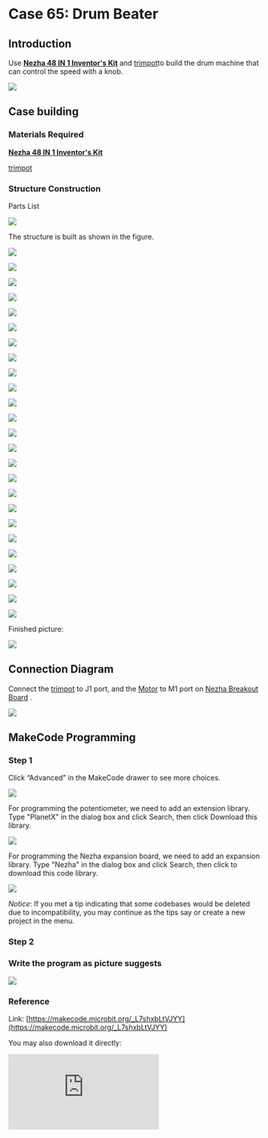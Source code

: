 ﻿# Case 65: Drum Beater
## Introduction

Use **[Nezha 48 IN 1 Inventor's Kit](https://www.elecfreaks.com/nezha-inventor-s-kit-for-micro-bit-without-micro-bit-board.html)** and [trimpot](https://www.elecfreaks.com/planetx-trimpot.html)to build the drum machine that can control the speed with a knob.

![](https://wiki-media-ef.oss-cn-hongkong.aliyuncs.com//images/neza-inventor-s-kit-case-65-01.png)

## Case building

### Materials Required

 **[Nezha 48 IN 1 Inventor's Kit](https://www.elecfreaks.com/nezha-inventor-s-kit-for-micro-bit-without-micro-bit-board.html)**

[trimpot](https://www.elecfreaks.com/planetx-trimpot.html)

### Structure Construction

Parts List

![](https://wiki-media-ef.oss-cn-hongkong.aliyuncs.com//images/neza-inventor-s-kit-case-65-02.png)


The structure is built as shown in the figure.

![](https://wiki-media-ef.oss-cn-hongkong.aliyuncs.com//images/neza-inventor-s-kit-step-65-01.png)

![](https://wiki-media-ef.oss-cn-hongkong.aliyuncs.com//images/neza-inventor-s-kit-step-65-02.png)

![](https://wiki-media-ef.oss-cn-hongkong.aliyuncs.com//images/neza-inventor-s-kit-step-65-03.png)

![](https://wiki-media-ef.oss-cn-hongkong.aliyuncs.com//images/neza-inventor-s-kit-step-65-04.png)

![](https://wiki-media-ef.oss-cn-hongkong.aliyuncs.com//images/neza-inventor-s-kit-step-65-05.png)

![](https://wiki-media-ef.oss-cn-hongkong.aliyuncs.com//images/neza-inventor-s-kit-step-65-06.png)

![](https://wiki-media-ef.oss-cn-hongkong.aliyuncs.com//images/neza-inventor-s-kit-step-65-07.png)

![](https://wiki-media-ef.oss-cn-hongkong.aliyuncs.com//images/neza-inventor-s-kit-step-65-08.png)

![](https://wiki-media-ef.oss-cn-hongkong.aliyuncs.com//images/neza-inventor-s-kit-step-65-09.png)

![](https://wiki-media-ef.oss-cn-hongkong.aliyuncs.com//images/neza-inventor-s-kit-step-65-10.png)

![](https://wiki-media-ef.oss-cn-hongkong.aliyuncs.com//images/neza-inventor-s-kit-step-65-11.png)

![](https://wiki-media-ef.oss-cn-hongkong.aliyuncs.com//images/neza-inventor-s-kit-step-65-12.png)

![](https://wiki-media-ef.oss-cn-hongkong.aliyuncs.com//images/neza-inventor-s-kit-step-65-13.png)

![](https://wiki-media-ef.oss-cn-hongkong.aliyuncs.com//images/neza-inventor-s-kit-step-65-14.png)

![](https://wiki-media-ef.oss-cn-hongkong.aliyuncs.com//images/neza-inventor-s-kit-step-65-15.png)

![](https://wiki-media-ef.oss-cn-hongkong.aliyuncs.com//images/neza-inventor-s-kit-step-65-16.png)

![](https://wiki-media-ef.oss-cn-hongkong.aliyuncs.com//images/neza-inventor-s-kit-step-65-17.png)

![](https://wiki-media-ef.oss-cn-hongkong.aliyuncs.com//images/neza-inventor-s-kit-step-65-18.png)

![](https://wiki-media-ef.oss-cn-hongkong.aliyuncs.com//images/neza-inventor-s-kit-step-65-19.png)

![](https://wiki-media-ef.oss-cn-hongkong.aliyuncs.com//images/neza-inventor-s-kit-step-65-20.png)

![](https://wiki-media-ef.oss-cn-hongkong.aliyuncs.com//images/neza-inventor-s-kit-step-65-21.png)

![](https://wiki-media-ef.oss-cn-hongkong.aliyuncs.com//images/neza-inventor-s-kit-step-65-22.png)

![](https://wiki-media-ef.oss-cn-hongkong.aliyuncs.com//images/neza-inventor-s-kit-step-65-23.png)

![](https://wiki-media-ef.oss-cn-hongkong.aliyuncs.com//images/neza-inventor-s-kit-step-65-24.png)

![](https://wiki-media-ef.oss-cn-hongkong.aliyuncs.com//images/neza-inventor-s-kit-step-65-25.png)

Finished picture:

![](https://wiki-media-ef.oss-cn-hongkong.aliyuncs.com//images/neza-inventor-s-kit-step-65-26.png)



## Connection Diagram

 Connect the [trimpot](https://shop.elecfreaks.com/products/elecfreaks-planetx-trimpot-sensor?_pos=1&_sid=5a8a7f5cf&_ss=r) to J1 port, and the [Motor](https://shop.elecfreaks.com/products/elecfreaks-high-speed-building-blocks-motor?_pos=4&_sid=a2da3fff8&_ss=r) to M1 port on [Nezha Breakout Board](https://shop.elecfreaks.com/products/elecfreaks-nezha-breakout-board?_pos=1&_sid=00432325a&_ss=r) .

![](https://wiki-media-ef.oss-cn-hongkong.aliyuncs.com//images/neza-inventor-s-kit-case-65-03.png)

## MakeCode Programming

### Step 1

Click “Advanced” in the MakeCode drawer to see more choices.

![](https://wiki-media-ef.oss-cn-hongkong.aliyuncs.com//images/neza-inventor-s-kit-case-37-04.png)

For programming the potentiometer, we need to add an extension library. Type "PlanetX" in the dialog box and click Search, then click Download this library.

![](https://wiki-media-ef.oss-cn-hongkong.aliyuncs.com//images/neza-inventor-s-kit-case-37-05.png)

For programming the Nezha expansion board, we need to add an expansion library. Type "Nezha" in the dialog box and click Search, then click to download this code library.

![](https://wiki-media-ef.oss-cn-hongkong.aliyuncs.com//images/neza-inventor-s-kit-case-37-06.png)

*Notice*: If you met a tip indicating that some codebases would be deleted due to incompatibility, you may continue as the tips say or create a new project in the menu.

### Step 2

### Write the program as picture suggests

![](https://wiki-media-ef.oss-cn-hongkong.aliyuncs.com//images/neza-inventor-s-kit-case-65-07.png)


### Reference

Link: [https://makecode.microbit.org/_L7shxbLtVJYY](https://makecode.microbit.org/_L7shxbLtVJYY)

You may also download it directly:

<div
    style={{
        position: 'relative',
        paddingBottom: '60%',
        overflow: 'hidden',
    }}
>
    <iframe
        src="https://makecode.microbit.org/_L7shxbLtVJYY"
        frameborder="0"
        sandbox="allow-popups allow-forms allow-scripts allow-same-origin"
        style={{
            position: 'absolute',
            width: '100%',
            height: '100%',
        }}
    />
</div>

### Result

The knob trimpot allows you to control the rhythm of the drummer's strikes.

![](https://wiki-media-ef.oss-cn-hongkong.aliyuncs.com//images/neza-inventor-s-kit-case-65.gif)
